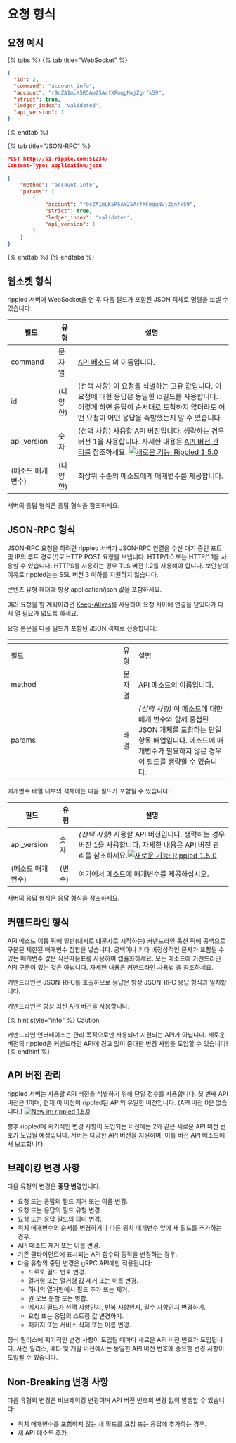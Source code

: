 # 요청 형식

## 요청 예시

{% tabs %}
{% tab title="WebSocket" %}
```json
{
  "id": 2,
  "command": "account_info",
  "account": "r9cZA1mLK5R5Am25ArfXFmqgNwjZgnfk59",
  "strict": true,
  "ledger_index": "validated",
  "api_version": 1
}
```
{% endtab %}

{% tab title="JSON-RPC" %}
```json
POST http://s1.ripple.com:51234/
Content-Type: application/json

{
    "method": "account_info",
    "params": [
        {
            "account": "r9cZA1mLK5R5Am25ArfXFmqgNwjZgnfk59",
            "strict": true,
            "ledger_index": "validated",
            "api_version": 1
        }
    ]
}
```
{% endtab %}
{% endtabs %}

## 웹소켓 형식

rippled 서버에 WebSocket을 연 후 다음 필드가 포함된 JSON 객체로 명령을 보낼 수 있습니다:

| 필드           | 유형    | 설명                                                                                                                                                                                                                                                                                 |
| ------------ | ----- | ---------------------------------------------------------------------------------------------------------------------------------------------------------------------------------------------------------------------------------------------------------------------------------- |
| command      | 문자열   | [API 메소드](https://xrpl.org/public-api-methods.html) 의 이름입니다.                                                                                                                                                                                                                       |
| id           | (다양한) | (선택 사항) 이 요청을 식별하는 고유 값입니다. 이 요청에 대한 응답은 동일한 id필드를 사용합니다. 이렇게 하면 응답이 순서대로 도착하지 않더라도 어떤 요청이 어떤 응답을 촉발했는지 알 수 있습니다.                                                                                                                                                                  |
| api\_version | 숫자    | (선택 사항) 사용할 API 버전입니다. 생략하는 경우 버전 1을 사용합니다. 자세한 내용은 [API 버전 관리를](https://xrpl.org/request-formatting.html#api-versioning) 참조하세요. [![새로운 기능: Rippled 1.5.0](https://img.shields.io/badge/New%20in-rippled%201.5.0-blue.svg) ](https://github.com/ripple/rippled/releases/tag/1.5.0) |
| (메소드 매개변수)   | (다양한) | 최상위 수준의 메소드에게 매개변수를 제공합니다.                                                                                                                                                                                                                                                         |

서버의 응답 형식은 응답 형식을 참조하세요.

## JSON-RPC 형식

JSON-RPC 요청을 하려면 rippled 서버가 JSON-RPC 연결을 수신 대기 중인 포트 및 IP의 루트 경로(/)로 HTTP POST 요청을 보냅니다. HTTP/1.0 또는 HTTP/1.1을 사용할 수 있습니다. HTTPS를 사용하는 경우 TLS 버전 1.2를 사용해야 합니다. 보안상의 이유로 rippled는는 SSL 버전 3 이하를 지원하지 않습니다.

콘텐츠 유형 헤더에 항상 application/json 값을 포함하세요.

여러 요청을 할 계획이라면 [Keep-Alives](http://tools.ietf.org/html/rfc7230#section-6.3)를 사용하여 요청 사이에 연결을 닫았다가 다시 열 필요가 없도록 하세요.

요청 본문을 다음 필드가 포함된 JSON 객체로 전송합니다:

<table data-header-hidden><thead><tr><th width="239.66666666666666"></th><th></th><th></th></tr></thead><tbody><tr><td>필드</td><td>유형</td><td>설명</td></tr><tr><td>method</td><td>문자열</td><td>API 메소드의 이름입니다.</td></tr><tr><td>params</td><td>배열</td><td><em>(선택 사항)</em> 이 메소드에 대한 매개 변수와 함께 중첩된 JSON 개체를 포함하는 단일 항목 배열입니다. 메소드에 매개변수가 필요하지 않은 경우 이 필드를 생략할 수 있습니다.</td></tr></tbody></table>

매개변수 배열 내부의 객체에는 다음 필드가 포함될 수 있습니다:

| 필드           | 유형   | 설명                                                                                                                                                                                                                       |
| ------------ | ---- | ------------------------------------------------------------------------------------------------------------------------------------------------------------------------------------------------------------------------ |
| api\_version | 숫자   | _(선택 사항)_ 사용할 API 버전입니다. 생략하는 경우 버전 1을 사용합니다. 자세한 내용은 API 버전 관리를 참조하세요.[![새로운 기능: Rippled 1.5.0](https://img.shields.io/badge/New%20in-rippled%201.5.0-blue.svg) ](https://github.com/ripple/rippled/releases/tag/1.5.0) |
| (메소드 매개변수)   | (변수) | 여기에서 메소드에 매개변수를 제공하십시오.                                                                                                                                                                                                  |

서버의 응답 형식은 응답 형식을 참조하세요.

## 커맨드라인 형식

API 메소드 이름 뒤에 일반(대시로 대문자로 시작하는) 커맨드라인 옵션 뒤에 공백으로 구분된 제한된 매개변수 집합을 넣습니다. 공백이나 기타 비정상적인 문자가 포함될 수 있는 매개변수 값은 작은따옴표를 사용하여 캡슐화하세요. 모든 메소드에 커맨드라인 API 구문이 있는 것은 아닙니다. 자세한 내용은 커맨드라인 사용법 을 참조하세요.

커맨드라인은 JSON-RPC를 호출하므로 응답은 항상 JSON-RPC 응답 형식과 일치합니다.

커맨드라인은 항상 최신 API 버전을 사용합니다.

{% hint style="info" %}
Caution:

커맨드라인 인터페이스는 관리 목적으로만 사용되며 지원되는 API가 아닙니다. 새로운 버전의 rippled은 커맨드라인 API에 경고 없이 중대한 변경 사항을 도입할 수 있습니다!
{% endhint %}

## API 버전 관리

rippled 서버는 사용할 API 버전을 식별하기 위해 단일 정수를 사용합니다. 첫 번째 API 버전은 1이며, 현재 이 버전이 rippled된 API의 유일한 버전입니다. (API 버전 0은 없습니다.) [![New in: rippled 1.5.0](https://img.shields.io/badge/New%20in-rippled%201.5.0-blue.svg)](https://github.com/ripple/rippled/releases/tag/1.5.0)

향후 rippled에 획기적인 변경 사항이 도입되는 버전에는 2와 같은 새로운 API 버전 번호가 도입될 예정입니다. 서버는 다양한 API 버전을 지원하며, 이를 버전 API 메소드에서 보고합니다.

## 브레이킹 변경 사항

다음 유형의 변경은 **중단 변경**입니다:

* 요청 또는 응답의 필드 제거 또는 이름 변경.
* 요청 또는 응답의 필드 유형 변경.
* 요청 또는 응답 필드의 의미 변경.
* 위치 매개변수의 순서를 변경하거나 다른 위치 매개변수 앞에 새 필드를 추가하는 경우.
* API 메소드 제거 또는 이름 변경.
* 기존 클라이언트에 표시되는 API 함수의 동작을 변경하는 경우.
* 다음 유형의 중단 변경은 gRPC API에만 적용됩니다:
  * 프로토 필드 번호 변경.
  * 열거형 또는 열거형 값 제거 또는 이름 변경.
  * 하나의 열거형에서 필드 추가 또는 제거.
  * 원 오브 분할 또는 병합.
  * 메시지 필드가 선택 사항인지, 반복 사항인지, 필수 사항인지 변경하기.
  * 요청 또는 응답의 스트림 값 변경하기.
  * 패키지 또는 서비스 삭제 또는 이름 변경.

정식 릴리스에 획기적인 변경 사항이 도입될 때마다 새로운 API 버전 번호가 도입됩니다. 사전 릴리스, 베타 및 개발 버전에서는 동일한 API 버전 번호에 중요한 변경 사항이 도입될 수 있습니다.

## Non-Breaking 변경 사항

다음 유형의 변경은 비브레이킹 변경이며 API 버전 번호의 변경 없이 발생할 수 있습니다:

* 위치 매개변수를 포함하지 않는 새 필드를 요청 또는 응답에 추가하는 경우.
* 새 API 메소드 추가.
